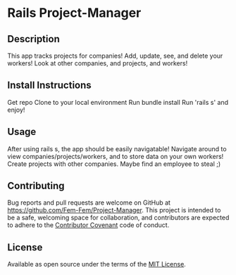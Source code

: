 # Rails Project-Manager

## Description

This app tracks projects for companies! Add, update, see, and delete your workers! Look at other companies, and projects, and workers!

## Install Instructions

Get repo
Clone to your local environment
Run bundle install
Run 'rails s' and enjoy!

## Usage
 After using rails s, the app should be easily navigatable! Navigate around to view companies/projects/workers, and to store data on your own workers! Create projects with other companies. Maybe find an employee to steal ;)
  
## Contributing

Bug reports and pull requests are welcome on GitHub at https://github.com/Fem-Fem/Project-Manager. This project is intended to be a safe, welcoming space for collaboration, and contributors are expected to adhere to the [Contributor Covenant](contributor-covenant.org) code of conduct.

## License

Available as open source under the terms of the [MIT License](http://opensource.org/licenses/MIT).
